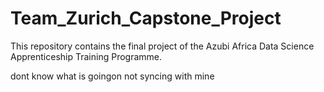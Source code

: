 # Team_Zurich_Capstone_Project
This repository contains the final project of the Azubi Africa Data Science Apprenticeship Training Programme.

dont know what is goingon not syncing with mine
